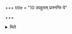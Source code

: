 +++
title = "10 उपहूताम् प्राश्नन्ति ये"

+++

<details><summary>थिते</summary>

10. Those who (consume the Iḍā) in the (sacrifices forming the) basic paradigm consume the invoked Iḍā.  

[^1]: See III.2.11. The Hotr̥, Adhvaryu, Brhaman, Āgnīdhra and the sacrificer consume the Iḍā-portion.   
</details>

